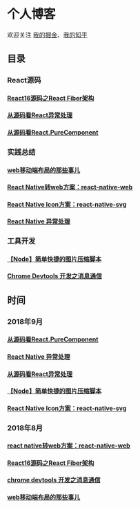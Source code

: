 # 个人博客

欢迎关注 [我的掘金](https://juejin.im/user/56dfa4391532bc00515e13d9/posts)、[我的知乎](https://www.zhihu.com/people/hu-jiao-36-21/posts)

## 目录

### React源码

#### [React16源码之React Fiber架构](https://github.com/HuJiaoHJ/blog/issues/7)

#### [从源码看React异常处理](https://github.com/HuJiaoHJ/blog/issues/12)

#### [从源码看React.PureComponent](https://github.com/HuJiaoHJ/blog/issues/14)

### 实践总结

#### [web移动端布局的那些事儿](https://github.com/HuJiaoHJ/blog/issues/6)

#### [React Native转web方案：react-native-web](https://github.com/HuJiaoHJ/blog/issues/9)

#### [React Native Icon方案：react-native-svg](https://github.com/HuJiaoHJ/blog/issues/10)

#### [React Native 异常处理](https://github.com/HuJiaoHJ/blog/issues/13)

### 工具开发

#### [【Node】简单快捷的图片压缩脚本](https://github.com/HuJiaoHJ/blog/issues/11)

#### [Chrome Devtools 开发之消息通信](https://github.com/HuJiaoHJ/blog/issues/4)

## 时间

### 2018年9月

#### [从源码看React.PureComponent](https://github.com/HuJiaoHJ/blog/issues/14)

#### [React Native 异常处理](https://github.com/HuJiaoHJ/blog/issues/13)

#### [从源码看React异常处理](https://github.com/HuJiaoHJ/blog/issues/12)

#### [【Node】简单快捷的图片压缩脚本](https://github.com/HuJiaoHJ/blog/issues/11)

#### [React Native Icon方案：react-native-svg](https://github.com/HuJiaoHJ/blog/issues/10)

### 2018年8月

#### [react native转web方案：react-native-web](https://github.com/HuJiaoHJ/blog/issues/9)

#### [React16源码之React Fiber架构](https://github.com/HuJiaoHJ/blog/issues/7)

#### [chrome devtools 开发之消息通信](https://github.com/HuJiaoHJ/blog/issues/4)

#### [web移动端布局的那些事儿](https://github.com/HuJiaoHJ/blog/issues/6)